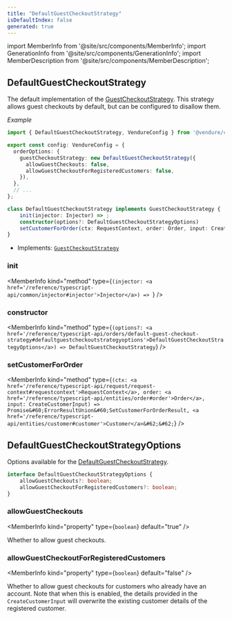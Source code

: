 ```yaml
---
title: "DefaultGuestCheckoutStrategy"
isDefaultIndex: false
generated: true
---
```

<!-- This file was generated from the Vendure source. Do not modify. Instead, re-run the "docs:build" script -->
import MemberInfo from '@site/src/components/MemberInfo';
import GenerationInfo from '@site/src/components/GenerationInfo';
import MemberDescription from '@site/src/components/MemberDescription';


## DefaultGuestCheckoutStrategy

<GenerationInfo sourceFile="packages/core/src/config/order/default-guest-checkout-strategy.ts" sourceLine="64" packageName="@vendure/core" since="2.0.0" />

The default implementation of the <a href='/reference/typescript-api/orders/guest-checkout-strategy#guestcheckoutstrategy'>GuestCheckoutStrategy</a>. This strategy allows
guest checkouts by default, but can be configured to disallow them.

*Example*

```ts
import { DefaultGuestCheckoutStrategy, VendureConfig } from '@vendure/core';

export const config: VendureConfig = {
  orderOptions: {
    guestCheckoutStrategy: new DefaultGuestCheckoutStrategy({
      allowGuestCheckouts: false,
      allowGuestCheckoutForRegisteredCustomers: false,
    }),
  },
  // ...
};
```

```ts title="Signature"
class DefaultGuestCheckoutStrategy implements GuestCheckoutStrategy {
    init(injector: Injector) => ;
    constructor(options?: DefaultGuestCheckoutStrategyOptions)
    setCustomerForOrder(ctx: RequestContext, order: Order, input: CreateCustomerInput) => Promise<ErrorResultUnion<SetCustomerForOrderResult, Customer>>;
}
```
* Implements: <code><a href='/reference/typescript-api/orders/guest-checkout-strategy#guestcheckoutstrategy'>GuestCheckoutStrategy</a></code>



<div className="members-wrapper">

### init

<MemberInfo kind="method" type={`(injector: <a href='/reference/typescript-api/common/injector#injector'>Injector</a>) => `}   />


### constructor

<MemberInfo kind="method" type={`(options?: <a href='/reference/typescript-api/orders/default-guest-checkout-strategy#defaultguestcheckoutstrategyoptions'>DefaultGuestCheckoutStrategyOptions</a>) => DefaultGuestCheckoutStrategy`}   />


### setCustomerForOrder

<MemberInfo kind="method" type={`(ctx: <a href='/reference/typescript-api/request/request-context#requestcontext'>RequestContext</a>, order: <a href='/reference/typescript-api/entities/order#order'>Order</a>, input: CreateCustomerInput) => Promise&#60;ErrorResultUnion&#60;SetCustomerForOrderResult, <a href='/reference/typescript-api/entities/customer#customer'>Customer</a>&#62;&#62;`}   />




</div>


## DefaultGuestCheckoutStrategyOptions

<GenerationInfo sourceFile="packages/core/src/config/order/default-guest-checkout-strategy.ts" sourceLine="20" packageName="@vendure/core" since="2.0.0" />

Options available for the <a href='/reference/typescript-api/orders/default-guest-checkout-strategy#defaultguestcheckoutstrategy'>DefaultGuestCheckoutStrategy</a>.

```ts title="Signature"
interface DefaultGuestCheckoutStrategyOptions {
    allowGuestCheckouts?: boolean;
    allowGuestCheckoutForRegisteredCustomers?: boolean;
}
```

<div className="members-wrapper">

### allowGuestCheckouts

<MemberInfo kind="property" type={`boolean`} default="true"   />

Whether to allow guest checkouts.
### allowGuestCheckoutForRegisteredCustomers

<MemberInfo kind="property" type={`boolean`} default="false"   />

Whether to allow guest checkouts for customers who already have an account.
Note that when this is enabled, the details provided in the `CreateCustomerInput`
will overwrite the existing customer details of the registered customer.


</div>

